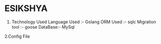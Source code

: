 # ESIKSHYA
1. Technology Used
    Language Used :- Golang
    ORM Used :- sqlc
    Migration tool :- goose
    DataBase:- MySql

2.Config File 